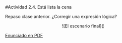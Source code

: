 #Actividad 2.4. Está lista la cena

Repaso clase anterior. ¿Corregir una expresión lógica?

<center>
![El escenario final]()
</center>


[Enunciado en PDF][PDF]

[PDF]: https://raw.githubusercontent.com/gobstones/laprogramacionysudidactica2/master/Proyectos/Clase3/3.1.Est%20lista%20la%20cena/resources/description.pdf "Enunciado de 'Está lista la cena' en PDF"
